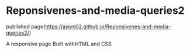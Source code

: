 # Reponsivenes-and-media-queries2
published page(https://ayoni02.github.io/Reponsivenes-and-media-queries2/)

A responsive page Built withHTML and CSS
